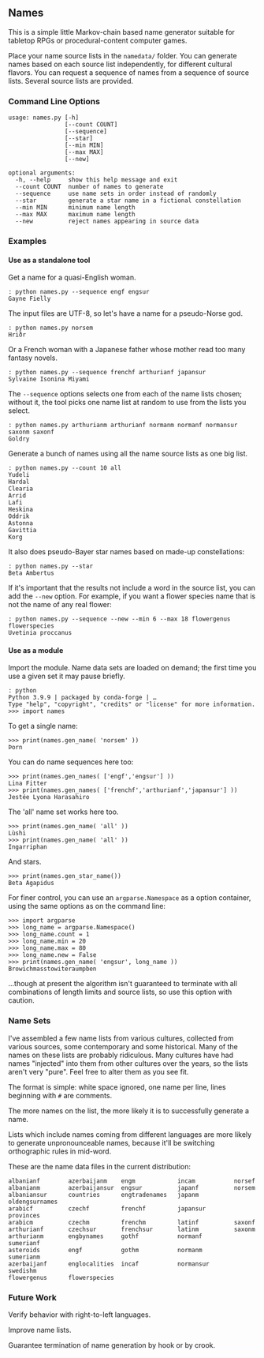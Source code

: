 ## Names

This is a simple little Markov-chain based name generator suitable for tabletop RPGs or procedural-content computer games.

Place your name source lists in the `namedata/` folder. You can generate names based on each source list independently, for different cultural flavors. You can request a sequence of names from a sequence of source lists. Several source lists are provided.  

### Command Line Options

~~~
usage: names.py [-h] 
                [--count COUNT] 
                [--sequence] 
                [--star] 
                [--min MIN]
                [--max MAX]
                [--new]

optional arguments:
  -h, --help     show this help message and exit
  --count COUNT  number of names to generate
  --sequence     use name sets in order instead of randomly 
  --star         generate a star name in a fictional constellation
  --min MIN      minimum name length
  --max MAX      maximum name length
  --new          reject names appearing in source data
~~~

### Examples

#### Use as a standalone tool                                             

Get a name for a quasi-English woman.

~~~
: python names.py --sequence engf engsur
Gayne Fielly
~~~

The input files are UTF-8, so let's have a name for a pseudo-Norse god.

~~~
: python names.py norsem
Hriðr
~~~
 
Or a French woman with a Japanese father whose mother read too many fantasy novels.

~~~
: python names.py --sequence frenchf arthurianf japansur
Sylvaine Isonina Miyami
~~~
 
The `--sequence` options selects one from each of the name lists chosen; without it, the tool picks one name list at random to use from the lists you select.

~~~
: python names.py arthurianm arthurianf normanm normanf normansur saxonm saxonf
Goldry
~~~

Generate a bunch of names using all the name source lists as one big list.

~~~
: python names.py --count 10 all
Yudeli
Hardal
Clearia
Arrid
Lafi
Heskina
Oddrik
Astonna
Gavittia
Korg
~~~   
   
It also does pseudo-Bayer star names based on made-up constellations:

~~~
: python names.py --star
Beta Ambertus
~~~

If it's important that the results not include a word in the source list,
you can add the `--new` option. For example, if you want a flower species 
name that is not the name of any real flower: 

~~~
: python names.py --sequence --new --min 6 --max 18 flowergenus flowerspecies
Uvetinia proccanus
~~~
     
#### Use as a module

Import the module. Name data sets are loaded on demand; the 
first time you use a given set it may pause briefly.

~~~
: python
Python 3.9.9 | packaged by conda-forge | …
Type "help", "copyright", "credits" or "license" for more information.
>>> import names
~~~

To get a single name:
~~~
>>> print(names.gen_name( 'norsem' ))
Þorn
~~~  

You can do name sequences here too:

~~~
>>> print(names.gen_names( ['engf','engsur'] ))
Lina Fitter
>>> print(names.gen_names( ['frenchf','arthurianf','japansur'] ))
Jestée Lyona Harasahiro                                                             
~~~

The 'all' name set works here too.

~~~
>>> print(names.gen_name( 'all' ))
Lùshi 
>>> print(names.gen_name( 'all' ))
Ingarriphan
~~~

And stars.

~~~
>>> print(names.gen_star_name())
Beta Agapidus
~~~

For finer control, you can use an `argparse.Namespace` as a option container, 
using the same options as on the command line:

~~~
>>> import argparse
>>> long_name = argparse.Namespace()
>>> long_name.count = 1
>>> long_name.min = 20
>>> long_name.max = 80
>>> long_name.new = False
>>> print(names.gen_name( 'engsur', long_name ))
Browichmasstowiteraumpben
~~~

...though at present the algorithm isn't guaranteed to terminate 
with all combinations of length limits and source lists, so use 
this option with caution. 


### Name Sets 

I've assembled a few name lists from various cultures, collected from various sources, some contemporary and some historical. Many of the names on these lists are probably ridiculous. Many cultures have had names "injected" into them from other cultures over the years, so the lists aren't very "pure". Feel free to alter them as you see fit.   

The format is simple: white space ignored, one name per line, lines beginning with `#` are comments.

The more names on the list, the more likely it is to successfully generate a name. 

Lists which include names coming from different languages are more likely to generate unpronounceable names, because it'll be switching orthographic rules in mid-word.  

These are the name data files in the current distribution:

~~~
albanianf        azerbaijanm    engm            incam           norsef
albanianm        azerbaijansur  engsur          japanf          norsem
albaniansur      countries      engtradenames   japanm          oldengsurnames
arabicf          czechf         frenchf         japansur        provinces
arabicm          czechm         frenchm         latinf          saxonf
arthurianf       czechsur       frenchsur       latinm          saxonm
arthurianm       engbynames     gothf           normanf         sumerianf
asteroids        engf           gothm           normanm         sumerianm
azerbaijanf      englocalities  incaf           normansur       swedishm 
flowergenus      flowerspecies  
~~~  

### Future Work

Verify behavior with right-to-left languages.

Improve name lists.

Guarantee termination of name generation by hook or by crook.
